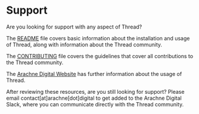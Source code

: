# Support

Are you looking for support with any aspect of Thread?

The [README](README.md) file covers basic information about the installation and usage of Thread, along with information about the Thread community.

The [CONTRIBUTING](CONTRIBUTING.md) file covers the guidelines that cover all contributions to the Thread community.

The [Arachne Digital Website](https://arachne.digital/thread) has further information about the usage of Thread.

After reviewing these resources, are you still looking for support? Please email contact[at]arachne[dot]digital to get added to the Arachne Digital Slack, where you can communicate directly with the Thread community.
